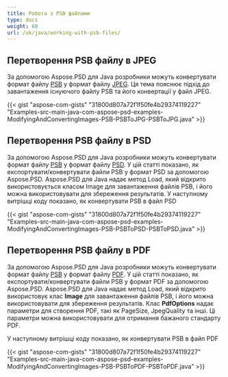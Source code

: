 ```yaml
---
title: Робота з PSB файлами
type: docs
weight: 60
url: /uk/java/working-with-psb-files/
---
```



## **Перетворення PSB файлу в JPEG**
За допомогою Aspose.PSD для Java розробники можуть конвертувати формат файлу [PSB](https://wiki.fileformat.com/image/psb/) у формат файлу [JPEG](https://wiki.fileformat.com/image/jpeg/). Ця тема пояснює підхід до завантаження існуючого файлу PSB та його конвертації у файл JPEG.



{{< gist "aspose-com-gists" "31800d807a72f1f50fe4b29374119227" "Examples-src-main-java-com-aspose-psd-examples-ModifyingAndConvertingImages-PSB-PSBToJPG-PSBToJPG.java" >}}
## **Перетворення PSB файлу в PSD**
За допомогою Aspose.PSD для Java розробники можуть конвертувати формат файлу [PSB](https://wiki.fileformat.com/image/psb/) у формат файлу [PSD](https://wiki.fileformat.com/image/psd/). У цій статті показано, як експортувати/конвертувати файли PSB у формат PSD за допомогою Aspose.PSD. Aspose.PSD для Java надає метод Load, який відкрито використовується класом Image для завантаження файлів PSB, і його можна використовувати для збереження результатів. У наступному витрішці коду показано, як конвертувати PSB в файл PSD



{{< gist "aspose-com-gists" "31800d807a72f1f50fe4b29374119227" "Examples-src-main-java-com-aspose-psd-examples-ModifyingAndConvertingImages-PSB-PSBToPSD-PSBToPSD.java" >}}
## **Перетворення PSB файлу в PDF**
За допомогою Aspose.PSD для Java розробники можуть конвертувати формат файлу [PSB](https://wiki.fileformat.com/image/psb/) у формат файлу [PDF](https://wiki.fileformat.com/view/pdf/). У цій статті показано, як експортувати/конвертувати файли PSB у формат PDF за допомогою Aspose.PSD. Aspose.PSD для Java надає метод Load, який відкрито використовує клас **Image** для завантаження файлів PSB, і його можна використовувати для збереження результатів. Клас **PdfOptions** надає параметри для створення PDF, такі як PageSize, JpegQuality та інші. Ці параметри можна використовувати для отримання бажаного стандарту PDF.

У наступному витрішці коду показано, як конвертувати PSB в файл PDF

{{< gist "aspose-com-gists" "31800d807a72f1f50fe4b29374119227" "Examples-src-main-java-com-aspose-psd-examples-ModifyingAndConvertingImages-PSB-PSBToPDF-PSBToPDF.java" >}}


